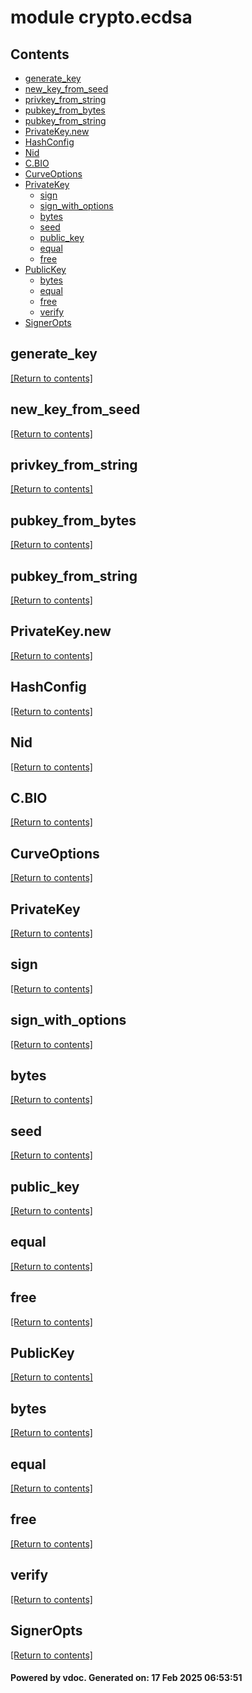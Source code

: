 # module crypto.ecdsa


## Contents
- [generate_key](#generate_key)
- [new_key_from_seed](#new_key_from_seed)
- [privkey_from_string](#privkey_from_string)
- [pubkey_from_bytes](#pubkey_from_bytes)
- [pubkey_from_string](#pubkey_from_string)
- [PrivateKey.new](#PrivateKey.new)
- [HashConfig](#HashConfig)
- [Nid](#Nid)
- [C.BIO](#C.BIO)
- [CurveOptions](#CurveOptions)
- [PrivateKey](#PrivateKey)
  - [sign](#sign)
  - [sign_with_options](#sign_with_options)
  - [bytes](#bytes)
  - [seed](#seed)
  - [public_key](#public_key)
  - [equal](#equal)
  - [free](#free)
- [PublicKey](#PublicKey)
  - [bytes](#bytes)
  - [equal](#equal)
  - [free](#free)
  - [verify](#verify)
- [SignerOpts](#SignerOpts)

## generate_key
[[Return to contents]](#Contents)

## new_key_from_seed
[[Return to contents]](#Contents)

## privkey_from_string
[[Return to contents]](#Contents)

## pubkey_from_bytes
[[Return to contents]](#Contents)

## pubkey_from_string
[[Return to contents]](#Contents)

## PrivateKey.new
[[Return to contents]](#Contents)

## HashConfig
[[Return to contents]](#Contents)

## Nid
[[Return to contents]](#Contents)

## C.BIO
[[Return to contents]](#Contents)

## CurveOptions
[[Return to contents]](#Contents)

## PrivateKey
[[Return to contents]](#Contents)

## sign
[[Return to contents]](#Contents)

## sign_with_options
[[Return to contents]](#Contents)

## bytes
[[Return to contents]](#Contents)

## seed
[[Return to contents]](#Contents)

## public_key
[[Return to contents]](#Contents)

## equal
[[Return to contents]](#Contents)

## free
[[Return to contents]](#Contents)

## PublicKey
[[Return to contents]](#Contents)

## bytes
[[Return to contents]](#Contents)

## equal
[[Return to contents]](#Contents)

## free
[[Return to contents]](#Contents)

## verify
[[Return to contents]](#Contents)

## SignerOpts
[[Return to contents]](#Contents)

#### Powered by vdoc. Generated on: 17 Feb 2025 06:53:51
